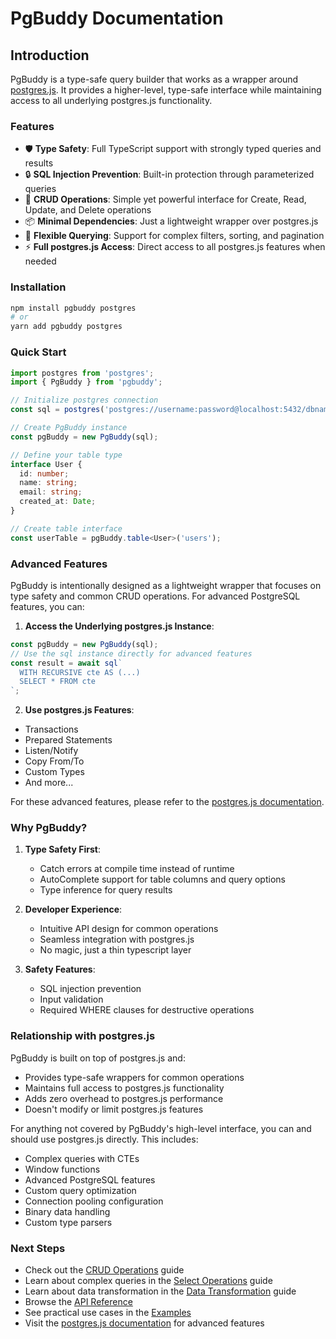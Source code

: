 # PgBuddy Documentation

## Introduction

PgBuddy is a type-safe query builder that works as a wrapper around [postgres.js](https://github.com/porsager/postgres). It provides a higher-level, type-safe interface while maintaining access to all underlying postgres.js functionality.

### Features

- 🛡️ **Type Safety**: Full TypeScript support with strongly typed queries and results
- 🔒 **SQL Injection Prevention**: Built-in protection through parameterized queries
- 🎯 **CRUD Operations**: Simple yet powerful interface for Create, Read, Update, and Delete operations
- 📦 **Minimal Dependencies**: Just a lightweight wrapper over postgres.js
- 🎨 **Flexible Querying**: Support for complex filters, sorting, and pagination
- ⚡ **Full postgres.js Access**: Direct access to all postgres.js features when needed

### Installation

```bash
npm install pgbuddy postgres
# or
yarn add pgbuddy postgres
```

### Quick Start

```typescript
import postgres from 'postgres';
import { PgBuddy } from 'pgbuddy';

// Initialize postgres connection
const sql = postgres('postgres://username:password@localhost:5432/dbname');

// Create PgBuddy instance
const pgBuddy = new PgBuddy(sql);

// Define your table type
interface User {
  id: number;
  name: string;
  email: string;
  created_at: Date;
}

// Create table interface
const userTable = pgBuddy.table<User>('users');
```

### Advanced Features

PgBuddy is intentionally designed as a lightweight wrapper that focuses on type safety and common CRUD operations. For advanced PostgreSQL features, you can:

1. **Access the Underlying postgres.js Instance**:
```typescript
const pgBuddy = new PgBuddy(sql);
// Use the sql instance directly for advanced features
const result = await sql`
  WITH RECURSIVE cte AS (...)
  SELECT * FROM cte
`;
```

2. **Use postgres.js Features**:
- Transactions
- Prepared Statements
- Listen/Notify
- Copy From/To
- Custom Types
- And more...

For these advanced features, please refer to the [postgres.js documentation](https://github.com/porsager/postgres).

### Why PgBuddy?

1. **Type Safety First**: 
   - Catch errors at compile time instead of runtime
   - AutoComplete support for table columns and query options
   - Type inference for query results

2. **Developer Experience**:
   - Intuitive API design for common operations
   - Seamless integration with postgres.js
   - No magic, just a thin typescript layer

3. **Safety Features**:
   - SQL injection prevention
   - Input validation
   - Required WHERE clauses for destructive operations

### Relationship with postgres.js

PgBuddy is built on top of postgres.js and:
- Provides type-safe wrappers for common operations
- Maintains full access to postgres.js functionality
- Adds zero overhead to postgres.js performance
- Doesn't modify or limit postgres.js features

For anything not covered by PgBuddy's high-level interface, you can and should use postgres.js directly. This includes:
- Complex queries with CTEs
- Window functions
- Advanced PostgreSQL features
- Custom query optimization
- Connection pooling configuration
- Binary data handling
- Custom type parsers

### Next Steps

- Check out the [CRUD Operations](crud-operations.md) guide
- Learn about complex queries in the [Select Operations](select-operations.md) guide
- Learn about data transformation in the [Data Transformation](data-transformation.md) guide
- Browse the [API Reference](api-reference.md)
- See practical use cases in the [Examples](examples.md)
- Visit the [postgres.js documentation](https://github.com/porsager/postgres) for advanced features